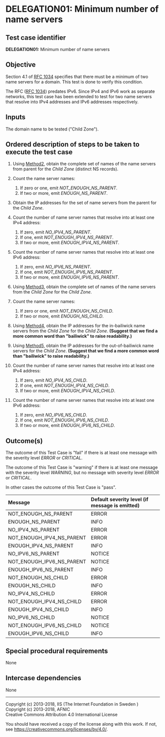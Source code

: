 # DELEGATION01: Minimum number of name servers   

## Test case identifier

**DELEGATION01:** Minimum number of name servers

## Objective

Section 4.1 of [RFC 1034] specifies that there must be a minimum of two name servers 
for a domain. This test is done to verify this condition.

The RFC ([RFC 1034]) predates IPv6. Since IPv4 and IPv6 work as separate networks, this
test case has been extended to test for two name servers that resolve into IPv4 addresses
and IPv6 addresses respectively.


## Inputs

The domain name to be tested ("Child Zone").

## Ordered description of steps to be taken to execute the test case

 1. Using [Method2], obtain the complete set of names of the name servers 
    from parent for the *Child Zone* (distinct NS records).

 2. Count the name server names:
    1. If zero or one, emit *NOT_ENOUGH_NS_PARENT*.
    2. If two or more, emit *ENOUGH_NS_PARENT*.

 3. Obtain the IP addresses for the set of name servers from the parent for the 
    *Child Zone*.

 4. Count the number of name server names that resolve into at least one IPv4 
    address:
    1. If zero, emit *NO_IPV4_NS_PARENT*.
    2. If one, emit *NOT_ENOUGH_IPV4_NS_PARENT*.
    3. If two or more, emit *ENOUGH_IPV4_NS_PARENT*.

 5. Count the number of name server names that resolve into at least one IPv6 
    address:
    1. If zero, emit *NO_IPV6_NS_PARENT*.
    2. If one, emit *NOT_ENOUGH_IPV6_NS_PARENT*.
    3. If two or more, emit *ENOUGH_IPV6_NS_PARENT*.

 6. Using [Method3], obtain the complete set of names of the name servers
    from the *Child Zone* for the *Child Zone*. 

 7. Count the name server names:
    1. If zero or one, emit *NOT_ENOUGH_NS_CHILD*.
    2. If two or more, emit *ENOUGH_NS_CHILD*.

 8. Using [Method4], obtain the IP addresses for the in-bailiwick name servers 
    from the *Child Zone* for the *Child Zone*. **(Suggest that we find a more common word than "bailiwick" to raise readability.)**

 9. Using [Method5], obtain the IP addresses for the out-of-bailiwick name 
    servers for the *Child Zone*. **(Suggest that we find a more common word than "bailiwick" to raise readability.)**

10. Count the number of name server names that resolve into at least one IPv4 
    address:
    1. If zero, emit *NO_IPV4_NS_CHILD*.
    2. If one, emit *NOT_ENOUGH_IPV4_NS_CHILD*.
    3. If two or more, emit *ENOUGH_IPV4_NS_CHILD*.

11. Count the number of name server names that resolve into at least one IPv6 
    address:
    1. If zero, emit *NO_IPV6_NS_CHILD*.
    2. If one, emit *NOT_ENOUGH_IPV6_NS_CHILD*.
    3. If two or more, emit *ENOUGH_IPV6_NS_CHILD*.

## Outcome(s)

The outcome of this Test Case is "fail" if there is at least one message
with the severity level *ERROR* or *CRITICAL*.

The outcome of this Test Case is "warning" if there is at least one message
with the severity level *WARNING*, but no message with severity level
*ERROR* or *CRITICAL*.

In other cases the outcome of this Test Case is "pass".

Message                       | Default severity level (if message is emitted)
:-----------------------------|:-----------------------------------
NOT_ENOUGH_NS_PARENT          | ERROR
ENOUGH_NS_PARENT              | INFO
NO_IPV4_NS_PARENT             | ERROR
NOT_ENOUGH_IPV4_NS_PARENT     | ERROR
ENOUGH_IPV4_NS_PARENT         | INFO
NO_IPV6_NS_PARENT             | NOTICE
NOT_ENOUGH_IPV6_NS_PARENT     | NOTICE
ENOUGH_IPV6_NS_PARENT         | INFO
NOT_ENOUGH_NS_CHILD           | ERROR
ENOUGH_NS_CHILD               | INFO
NO_IPV4_NS_CHILD              | ERROR
NOT_ENOUGH_IPV4_NS_CHILD      | ERROR
ENOUGH_IPV4_NS_CHILD          | INFO
NO_IPV6_NS_CHILD              | NOTICE
NOT_ENOUGH_IPV6_NS_CHILD      | NOTICE
ENOUGH_IPV6_NS_CHILD          | INFO


## Special procedural requirements

None 

## Intercase dependencies

None


[RFC 1034]: https://tools.ietf.org/html/rfc1034

[Method2]:  ../Methods.md#method-2-obtain-glue-name-records-from-parent

[Method3]:  ../Methods.md#method-3-obtain-name-servers-from-child

[Method4]:  ../Methods.md#method-4-obtain-glue-address-records-from-parent

[Method5]:  ../Methods.md#method-5-obtain-the-name-server-address-records-from-child


-------

Copyright (c) 2013-2018, IIS (The Internet Foundation in Sweden )  
Copyright (c) 2013-2018, AFNIC  
Creative Commons Attribution 4.0 International License

You should have received a copy of the license along with this
work.  If not, see <https://creativecommons.org/licenses/by/4.0/>.
